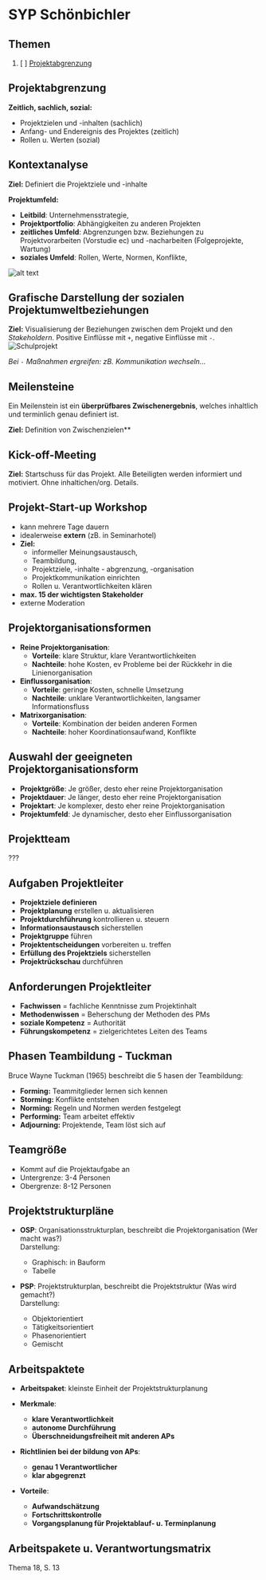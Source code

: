 # SYP Schönbichler

## Themen

1. [ ] [Projektabgrenzung](#projektabgrenzung)


## Projektabgrenzung

**Zeitlich, sachlich, sozial:**
- Projektzielen und -inhalten (sachlich)
- Anfang- und Endereignis des Projektes (zeitlich)
- Rollen u. Werten (sozial)

## Kontextanalyse

**Ziel:** Definiert die Projektziele und -inhalte

**Projektumfeld:**
- **Leitbild**: Unternehmensstrategie, 
- **Projektportfolio**: Abhängigkeiten zu anderen Projekten
- **zeitliches Umfeld**: Abgrenzungen bzw. Beziehungen zu Projektvorarbeiten (Vorstudie ec) und -nacharbeiten (Folgeprojekte, Wartung)
- **soziales Umfeld**: Rollen, Werte, Normen, Konflikte,

![alt text](image-2.png)

## Grafische Darstellung der sozialen Projektumweltbeziehungen

**Ziel:** Visualisierung der Beziehungen zwischen dem Projekt und den *Stakeholdern*. Positive Einflüsse mit `+`, negative Einflüsse mit `-`.
![Schulprojekt](image-3.png)

*Bei `-` Maßnahmen ergreifen: zB. Kommunikation wechseln...*

## Meilensteine

Ein Meilenstein ist ein **überprüfbares Zwischenergebnis**, welches inhaltlich und terminlich genau definiert ist.

**Ziel:** Definition von Zwischenzielen**

## Kick-off-Meeting

**Ziel:** Startschuss für das Projekt. Alle Beteiligten werden informiert und motiviert. Ohne inhaltichen/org. Details.

## Projekt-Start-up Workshop

- kann mehrere Tage dauern
- idealerweise **extern** (zB. in Seminarhotel)
- **Ziel:** 
    - informeller Meinungsaustausch, 
    - Teambildung, 
    - Projektziele, -inhalte - abgrenzung, -organisation
    - Projektkommunikation einrichten
    - Rollen u. Verantwortlichkeiten klären
- **max. 15 der wichtigsten Stakeholder**
- externe Moderation

## Projektorganisationsformen

- **Reine Projektorganisation**: 
    - **Vorteile**: klare Struktur, klare Verantwortlichkeiten
    - **Nachteile**: hohe Kosten, ev Probleme bei der Rückkehr in die Linienorganisation
- **Einflussorganisation**: 
    - **Vorteile**: geringe Kosten, schnelle Umsetzung
    - **Nachteile**: unklare Verantwortlichkeiten, langsamer Informationsfluss
- **Matrixorganisation**:
    - **Vorteile**: Kombination der beiden anderen Formen
    - **Nachteile**: hoher Koordinationsaufwand, Konflikte

## Auswahl der geeigneten Projektorganisationsform

- **Projektgröße**: Je größer, desto eher reine Projektorganisation
- **Projektdauer**: Je länger, desto eher reine Projektorganisation
- **Projektart**: Je komplexer, desto eher reine Projektorganisation
- **Projektumfeld**: Je dynamischer, desto eher Einflussorganisation

## Projektteam

???

## Aufgaben Projektleiter

- **Projektziele definieren**
- **Projektplanung** erstellen u. aktualisieren
- **Projektdurchführung** kontrollieren u. steuern
- **Informationsaustausch** sicherstellen
- **Projektgruppe** führen
- **Projektentscheidungen** vorbereiten u. treffen
- **Erfüllung des Projektziels** sicherstellen
- **Projektrückschau** durchführen

## Anforderungen Projektleiter

- **Fachwissen** = fachliche Kenntnisse zum Projektinhalt
- **Methodenwissen** = Beherschung der Methoden des PMs
- **soziale Kompetenz** = Authorität
- **Führungskompetenz** = zielgerichtetes Leiten des Teams

## Phasen Teambildung - Tuckman

Bruce Wayne Tuckman (1965) beschreibt die 5 hasen der Teambildung:

- **Forming:** Teammitglieder lernen sich kennen
- **Storming:** Konflikte entstehen
- **Norming:** Regeln und Normen werden festgelegt
- **Performing:** Team arbeitet effektiv
- **Adjourning:** Projektende, Team löst sich auf

## Teamgröße

- Kommt auf die Projektaufgabe an
- Untergrenze: 3-4 Personen
- Obergrenze: 8-12 Personen

## Projektstrukturpläne

- **OSP**: Organisationsstrukturplan, beschreibt die Projektorganisation (Wer macht was?)\
Darstellung:
    - Graphisch: in Bauform
    - Tabelle

- **PSP**: Projektstrukturplan, beschreibt die Projektstruktur (Was wird gemacht?)\
Darstellung:
    - Objektorientiert
    - Tätigkeitsorientiert
    - Phasenorientiert
    - Gemischt

## Arbeitspaktete

- **Arbeitspaket**: kleinste Einheit der Projektstrukturplanung
- **Merkmale**:
    - **klare Verantwortlichkeit**
    - **autonome Durchführung**
    - **Überschneidungsfreiheit mit anderen APs**

- **Richtlinien bei der bildung von APs**:
    - **genau 1 Verantwortlicher**
    - **klar abgegrenzt**
- **Vorteile**:
    - **Aufwandschätzung**
    - **Fortschrittskontrolle**
    - **Vorgangsplanung für Projektablauf- u. Terminplanung**

## Arbeitspakete u. Verantwortungsmatrix
Thema 18, S. 13